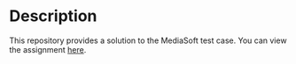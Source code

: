 # Description
This repository provides a solution to the MediaSoft test case. You can view the assignment [here](https://drive.google.com/file/d/1obl6-j36xkLszszRPnj0enWxPX-nzzuQ/view).